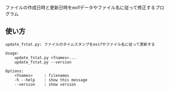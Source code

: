 ファイルの作成日時と更新日時をexifデータやファイル名に従って修正するプログラム

## 使い方

    update_fstat.py: ファイルのタイムスタンプをexifやファイル名に従って更新する
    
    Usage:
        update_fstat.py <fnames>...
        update_fstat.py --version
    
    Options:
        <fnames>     : filenames
        -h --help    : show this message
        --version    : show version

